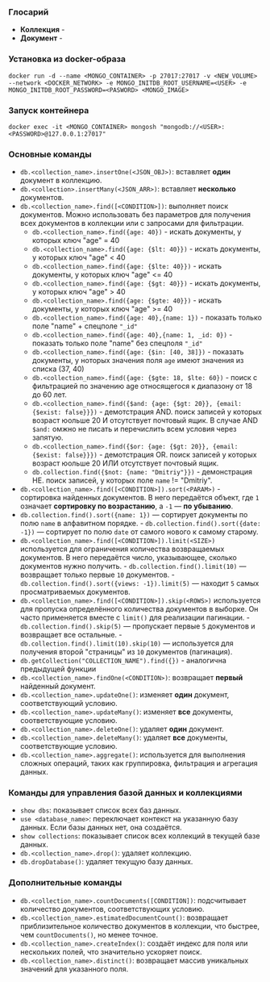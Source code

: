 
### Глосарий
- **Коллекция** - 
- **Документ** - 

### Установка из  docker-образа 
`docker run -d --name <MONGO_CONTAINER> -p 27017:27017 -v <NEW_VOLUME> --network <DOCKER_NETWORK> -e MONGO_INITDB_ROOT_USERNAME=<USER> -e MONGO_INITDB_ROOT_PASSWORD=<PASWORD> <MONGO_IMAGE>`


### Запуск контейнера
`docker exec -it <MONGO_CONTAINER> mongosh "mongodb://<USER>:<PASSWORD>@127.0.0.1:27017"`



### **Основные команды**
- `db.<collection_name>.insertOne(<JSON_OBJ>)`: вставляет **один** документ в коллекцию.
- `db.<collection>.insertMany(<JSON_ARR>)`: вставляет **несколько** документов.
- `db.<collection_name>.find([<CONDITION>])`: выполняет поиск документов. Можно использовать без параметров для получения всех документов в коллекции или с запросами для фильтрации.
	- `db.<collection_name>.find({age: 40})` - искать документы, у которых ключ "age" = 40
	- `db.<collection_name>.find({age: {$lt: 40}})` - искать документы, у которых ключ "age" < 40
	-  `db.<collection_name>.find({age: {$lte: 40}})` - искать документы, у которых ключ "age" <= 40
	-  `db.<collection_name>.find({age: {$gt: 40}})` - искать документы, у которых ключ "age" > 40
	-  `db.<collection_name>.find({age: {$gte: 40}})` - искать документы, у которых ключ "age" >= 40
	- `db.<collection_name>.find({age: 40},{name: 1})` - показать только поле "name" + спецполе  `"_id"`
	- `db.<collection_name>.find({age: 40},{name: 1, _id: 0})` - показать только поле "name" без спецполя  `"_id"`
	- `db.<collection_name>.find({age: {$in: [40, 38]})` -  показать документы, у ноторых значения поля `age` имеют значения из списка (37, 40)
	- `db.<collection_name>.find({age: {$gte: 18, $lte: 60})` - поиск с фильтрацией по значению age относящегося к диапазону от 18 до 60 лет.
	- `db.<collection_name>.find({$and: {age: {$gt: 20}}, {email: {$exist: false}}})` - демотстрация AND. поиск записей у которых возраст юольше 20 И отсутствует почтовый ящик. В случае AND `$and:` омжно не писать и перечислить всем условия через запятую. 
	- `db.<collection_name>.find({$or: {age: {$gt: 20}}, {email: {$exist: false}}})` - демотстрация OR. поиск записей у которых возраст юольше 20 ИЛИ отсутствует почтовый ящик.
	- `db.collection.find({$not: {name: "Dmitriy"}})` - демонстрация НЕ. поиск записей, у которых поле `name` != "Dmitriy". 
- `db.<collection_name>.find([<CONDITION>]).sort(<PARAM>)` - сортировка найденных документов. В него передаётся объект, где `1` означает **сортировку по возрастанию**, а `-1` — **по убыванию**.
-  `db.collection.find().sort({name: 1})` — сортирует документы по полю `name` в алфавитном порядке.
		- `db.collection.find().sort({date: -1})` — сортирует по полю `date` от самого нового к самому старому.
- `db.<collection_name>.find([<CONDITION>]).limit(<SIZE>)` используется для ограничения количества возвращаемых документов. В него передаётся число, указывающее, сколько документов нужно получить.
		- `db.collection.find().limit(10)` — возвращает только первые `10` документов.
		- `db.collection.find().sort({views: -1}).limit(5)` — находит `5` самых просматриваемых документов.
- `db.<collection_name>.find([<CONDITION>]).skip(<ROWS>)` используется для пропуска определённого количества документов в выборке. Он часто применяется вместе с `limit()` для реализации пагинации.
		- `db.collection.find().skip(5)` — пропускает первые `5` документов и возвращает все остальные.
			- `db.collection.find().limit(10).skip(10)` — используется для получения второй "страницы" из `10` документов (пагинация).
- `db.getCollection("COLLECTION_NAME").find({})` - аналогична предыдущей функции
- `db.<collection_name>.findOne(<CONDITION>)`: возвращает **первый** найденный документ.
- `db.<collection_name>.updateOne()`: изменяет **один** документ, соответствующий условию.
- `db.<collection_name>.updateMany()`: изменяет **все** документы, соответствующие условию.
- `db.<collection_name>.deleteOne()`: удаляет **один** документ.
- `db.<collection_name>.deleteMany()`: удаляет **все** документы, соответствующие условию.
- `db.<collection_name>.aggregate()`: используется для выполнения сложных операций, таких как группировка, фильтрация и агрегация данных.


### **Команды для управления базой данных и коллекциями**

- `show dbs`: показывает список всех баз данных.
- `use <database_name>`: переключает контекст на указанную базу данных. Если базы данных нет, она создаётся.
- `show collections`: показывает список всех коллекций в текущей базе данных.
- `db.<collection_name>.drop()`: удаляет коллекцию.
- `db.dropDatabase()`: удаляет текущую базу данных.

### **Дополнительные команды**
- `db.<collection_name>.countDocuments([CONDITION])`: подсчитывает количество документов, соответствующих условию.
- `db.<collection_name>.estimatedDocumentCount()`: возвращает приблизительное количество документов в коллекции, что быстрее, чем `countDocuments()`, но менее точное.
- `db.<collection_name>.createIndex()`: создаёт индекс для поля или нескольких полей, что значительно ускоряет поиск.
- `db.<collection_name>.distinct()`: возвращает массив уникальных значений для указанного поля.